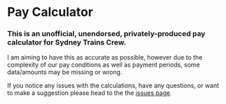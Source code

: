 # Pay Calculator
### This is an unofficial, unendorsed, privately-produced pay calculator for Sydney Trains Crew.

I am aiming to have this as accurate as possible, however due to the complexity of our pay conditions as well as payment periods, some data/amounts may be missing or wrong.

If you notice any issues with the calculations, have any questions, or want to make a suggestion please head to the the [issues page](https://github.com/BigJazzz/Pay-Calculator/issues).
